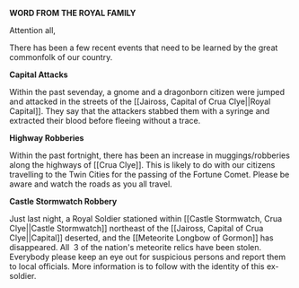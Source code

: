**WORD FROM THE ROYAL FAMILY** 

Attention all, 

There has been a few recent events that need to be learned by the great commonfolk of our country. 

**Capital Attacks** 

Within the past sevenday, a gnome and a dragonborn citizen were jumped and attacked in the streets of the [[Jaiross, Capital of Crua Clye||Royal Capital]]. They say that the attackers stabbed them with a syringe and extracted their blood before fleeing without a trace.  

**Highway Robberies** 

Within the past fortnight, there has been an increase in muggings/robberies along the highways of [[Crua Clye]]. This is likely to do with our citizens travelling to the Twin Cities for the passing of the Fortune Comet. Please be aware and watch the roads as you all travel. 

**Castle Stormwatch Robbery** 

Just last night, a Royal Soldier stationed within [[Castle Stormwatch, Crua Clye||Castle Stormwatch]] northeast of the [[Jaiross, Capital of Crua Clye||Capital]] deserted, and the [[Meteorite Longbow of Gormon]] has disappeared. All  3 of the nation's meteorite relics have been stolen. Everybody please keep an eye out for suspicious persons and report them to local officials. More information is to follow with the identity of this ex-soldier.